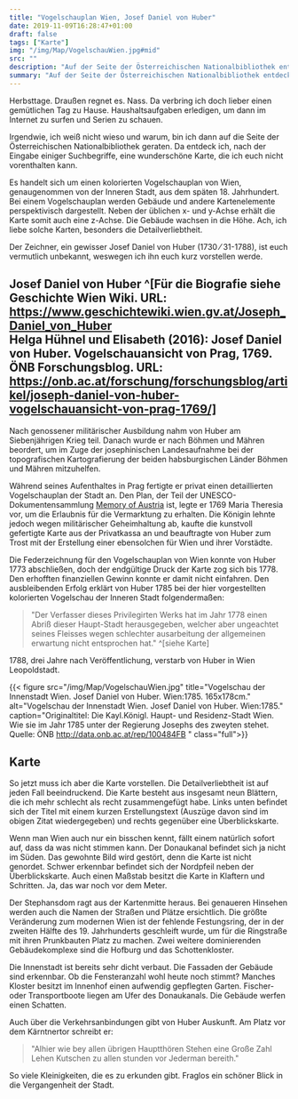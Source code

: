 ```yaml
---
title: "Vogelschauplan Wien, Josef Daniel von Huber"
date: 2019-11-09T16:28:47+01:00
draft: false
tags: ["Karte"]
img: "/img/Map/VogelschauWien.jpg#mid"
src: ""
description: "Auf der Seite der Österreichischen Nationalbibliothek entdeck ich, nach der Eingabe einiger Suchbegriffe, eine wunderschöne Karte, die ich euch nicht vorenthalten kann. Es handelt sich um einen kolorierten Vogelschauplan von Wien, genaugenommen von der Inneren Stadt, aus dem späten 18. Jahrhundert. Der Zeichner, ein gewisser Josef Daniel von Huber (1730/31-1788), ist euch vermutlich unbekannt, weswegen ich ihn euch kurz vorstellen werde."
summary: "Auf der Seite der Österreichischen Nationalbibliothek entdeck ich, nach der Eingabe einiger Suchbegriffe, eine wunderschöne Karte, die ich euch nicht vorenthalten kann. Es handelt sich um einen kolorierten Vogelschauplan von Wien, genaugenommen von der Inneren Stadt, aus dem späten 18. Jahrhundert. Der Zeichner, ein gewisser Josef Daniel von Huber (1730-1788), ist euch vermutlich unbekannt, weswegen ich ihn euch kurz vorstellen werde."
---
```


Herbsttage. Draußen regnet es. Nass. Da verbring ich doch lieber einen gemütlichen Tag zu Hause. Haushaltsaufgaben erledigen, um dann im Internet zu surfen und Serien zu schauen.

Irgendwie, ich weiß nicht wieso und warum, bin ich dann auf die Seite der Österreichischen Nationalbibliothek geraten. Da entdeck ich, nach der Eingabe einiger Suchbegriffe, eine wunderschöne Karte, die ich euch nicht vorenthalten kann. 

Es handelt sich um einen kolorierten Vogelschauplan von Wien, genaugenommen von der Inneren Stadt, aus dem späten 18. Jahrhundert. Bei einem Vogelschauplan werden Gebäude und andere Kartenelemente perspektivisch dargestellt. Neben der üblichen x- und y-Achse erhält die Karte somit auch eine z-Achse. Die Gebäude wachsen in die Höhe. Ach, ich liebe solche Karten, besonders die Detailverliebtheit.

Der Zeichner, ein gewisser Josef Daniel von Huber (1730 &frasl; 31-1788), ist euch vermutlich unbekannt, weswegen ich ihn euch kurz vorstellen werde.

## Josef Daniel von Huber ^[Für die Biografie siehe Geschichte Wien Wiki. URL: https://www.geschichtewiki.wien.gv.at/Joseph_Daniel_von_Huber<br>Helga Hühnel und Elisabeth (2016): Josef Daniel von Huber. Vogelschauansicht von Prag, 1769. ÖNB Forschungsblog. URL: https://onb.ac.at/forschung/forschungsblog/artikel/joseph-daniel-von-huber-vogelschauansicht-von-prag-1769/]

Nach genossener militärischer Ausbildung nahm von Huber am Siebenjährigen Krieg teil. Danach wurde er nach Böhmen und Mähren beordert, um im Zuge der josephinischen Landesaufnahme bei der topografischen Kartografierung der beiden habsburgischen Länder Böhmen und Mähren mitzuhelfen. 

Während seines Aufenthaltes in Prag fertigte er privat einen detaillierten Vogelschauplan der Stadt an. Den Plan, der Teil der UNESCO-Dokumentensammlung [Memory of Austria](https://www.unesco.at/kommunikation/dokumentenerbe/) ist, legte er 1769 Maria Theresia vor, um die Erlaubnis für die Vermarktung zu erhalten. Die Königin lehnte jedoch wegen militärischer Geheimhaltung ab, kaufte die kunstvoll gefertigte Karte aus der Privatkassa an und beauftragte von Huber zum Trost mit der Erstellung einer ebensolchen für Wien und ihrer Vorstädte.

Die Federzeichnung für den Vogelschauplan von Wien konnte von Huber 1773 abschließen, doch der endgültige Druck der Karte zog sich bis 1778. Den erhofften finanziellen Gewinn konnte er damit nicht einfahren. Den ausbleibenden Erfolg erklärt von Huber 1785 bei der hier vorgestellten kolorierten Vogelschau der Inneren Stadt folgendermaßen:

> "Der Verfasser dieses Privilegirten Werks hat im Jahr 1778 einen Abriß dieser Haupt-Stadt herausgegeben, welcher aber ungeachtet seines Fleisses wegen schlechter ausarbeitung der allgemeinen erwartung nicht entsprochen hat." ^[siehe Karte]

1788, drei Jahre nach Veröffentlichung, verstarb von Huber in Wien Leopoldstadt.

{{< figure src="/img/Map/VogelschauWien.jpg" title="Vogelschau der Innenstadt Wien. Josef Daniel von Huber. Wien:1785. 165x178cm." alt="Vogelschau der Innenstadt Wien. Josef Daniel von Huber. Wien:1785." caption="Originaltitel: Die Kayl.Königl. Haupt- und Residenz-Stadt Wien. Wie sie im Jahr 1785 unter der Regierung Josephs des zweyten stehet. Quelle: ÖNB http://data.onb.ac.at/rep/100484FB " class="full">}}

## Karte

So jetzt muss ich aber die Karte vorstellen. Die Detailverliebtheit ist auf jeden Fall beeindruckend. Die Karte besteht aus insgesamt neun Blättern, die ich mehr schlecht als recht zusammengefügt habe. Links unten befindet sich der Titel mit einem kurzen Erstellungstext (Auszüge davon sind im obigen Zitat wiedergegeben) und rechts gegenüber eine Überblickskarte. 

Wenn man Wien auch nur ein bisschen kennt, fällt einem natürlich sofort auf, dass da was nicht stimmen kann. Der Donaukanal befindet sich ja nicht im Süden. Das gewohnte Bild wird gestört, denn die Karte ist nicht genordet. Schwer erkennbar befindet sich der Nordpfeil neben der Überblickskarte. Auch einen Maßstab besitzt die Karte in Klaftern und Schritten. Ja, das war noch vor dem Meter.

Der Stephansdom ragt aus der Kartenmitte heraus. Bei genaueren Hinsehen werden auch die Namen der Straßen und Plätze ersichtlich. Die größte Veränderung zum modernen Wien ist der fehlende Festungsring, der in der zweiten Hälfte des 19. Jahrhunderts geschleift wurde, um für die Ringstraße mit ihren Prunkbauten Platz zu machen. Zwei weitere dominierenden Gebäudekomplexe sind die Hofburg und das Schottenkloster. 

Die Innenstadt ist bereits sehr dicht verbaut. Die Fassaden der Gebäude sind erkennbar. Ob die Fensteranzahl wohl heute noch stimmt? Manches Kloster besitzt im Innenhof einen aufwendig gepflegten Garten. Fischer- oder Transportboote liegen am Ufer des Donaukanals. Die Gebäude werfen einen Schatten.

Auch über die Verkehrsanbindungen gibt von Huber Auskunft. Am Platz vor dem Kärntnertor schreibt er: 

> "Alhier wie bey allen übrigen Hauptthören Stehen eine Große Zahl Lehen Kutschen zu allen stunden vor Jederman bereith." 

So viele Kleinigkeiten, die es zu erkunden gibt. Fraglos ein schöner Blick in die Vergangenheit der Stadt.



